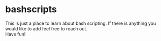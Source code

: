 # bashscripts
This is just a place to learn about bash scripting.  If there is anything you would like to add feel free to reach out.  
Have fun! 
